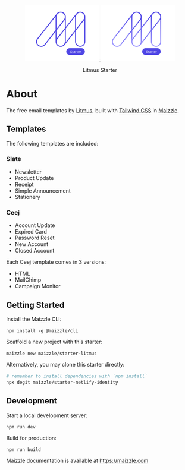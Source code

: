 <div align="center">
  <p>
    <a href="https://maizzle.com/#gh-light-mode-only" target="_blank">
      <img src="./.github/logo-light.svg" alt="Maizzle" width="200">
    </a>
    <a href="https://maizzle.com/#gh-dark-mode-only" target="_blank">
      <img src="./.github/logo-dark.svg" alt="Maizzle" width="200">
    </a>
  </p>
  <p>Litmus Starter</p>
</div>

# About

The free email templates by [Litmus](https://litmus.com), built with [Tailwind CSS](https://tailwindcss.com) in [Maizzle](https://maizzle.com).

## Templates

The following templates are included:

### Slate

- Newsletter
- Product Update
- Receipt
- Simple Announcement
- Stationery

### Ceej

- Account Update
- Expired Card
- Password Reset
- New Account
- Closed Account

Each Ceej template comes in 3 versions:

- HTML
- MailChimp
- Campaign Monitor

## Getting Started

Install the Maizzle CLI:

```
npm install -g @maizzle/cli
```

Scaffold a new project with this starter:

```
maizzle new maizzle/starter-litmus
```

Alternatively, you may clone this starter directly:

```bash
# remember to install dependencies with `npm install`
npx degit maizzle/starter-netlify-identity
```

## Development

Start a local development server:

```
npm run dev
```

Build for production:

```
npm run build
```

Maizzle documentation is available at https://maizzle.com
